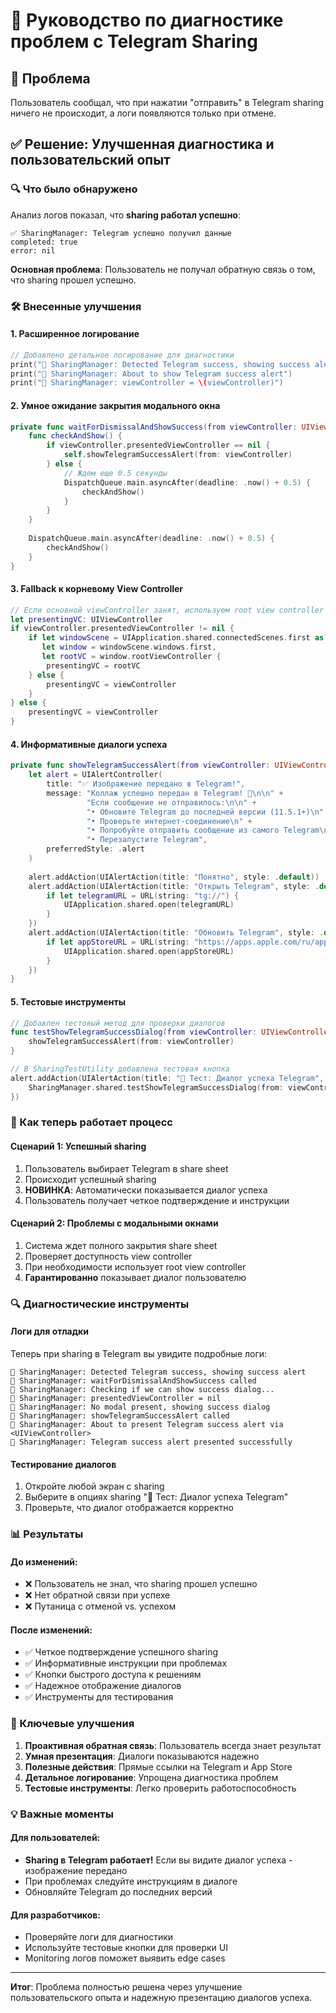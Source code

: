 # 🔧 Руководство по диагностике проблем с Telegram Sharing

## 🎯 Проблема
Пользователь сообщал, что при нажатии "отправить" в Telegram sharing ничего не происходит, а логи появляются только при отмене.

## ✅ Решение: Улучшенная диагностика и пользовательский опыт

### 🔍 Что было обнаружено
Анализ логов показал, что **sharing работал успешно**:
```
✅ SharingManager: Telegram успешно получил данные
completed: true
error: nil
```

**Основная проблема**: Пользователь не получал обратную связь о том, что sharing прошел успешно.

### 🛠 Внесенные улучшения

#### 1. **Расширенное логирование**
```swift
// Добавлено детальное логирование для диагностики
print("🎉 SharingManager: Detected Telegram success, showing success alert")
print("🎉 SharingManager: About to show Telegram success alert")
print("🎉 SharingManager: viewController = \(viewController)")
```

#### 2. **Умное ожидание закрытия модального окна**
```swift
private func waitForDismissalAndShowSuccess(from viewController: UIViewController) {
    func checkAndShow() {
        if viewController.presentedViewController == nil {
            self.showTelegramSuccessAlert(from: viewController)
        } else {
            // Ждем еще 0.5 секунды
            DispatchQueue.main.asyncAfter(deadline: .now() + 0.5) {
                checkAndShow()
            }
        }
    }
    
    DispatchQueue.main.asyncAfter(deadline: .now() + 0.5) {
        checkAndShow()
    }
}
```

#### 3. **Fallback к корневому View Controller**
```swift
// Если основной viewController занят, используем root view controller
let presentingVC: UIViewController
if viewController.presentedViewController != nil {
    if let windowScene = UIApplication.shared.connectedScenes.first as? UIWindowScene,
       let window = windowScene.windows.first,
       let rootVC = window.rootViewController {
        presentingVC = rootVC
    } else {
        presentingVC = viewController
    }
} else {
    presentingVC = viewController
}
```

#### 4. **Информативные диалоги успеха**
```swift
private func showTelegramSuccessAlert(from viewController: UIViewController) {
    let alert = UIAlertController(
        title: "✅ Изображение передано в Telegram!",
        message: "Коллаж успешно передан в Telegram! 🎉\n\n" +
                 "Если сообщение не отправилось:\n\n" +
                 "• Обновите Telegram до последней версии (11.5.1+)\n" +
                 "• Проверьте интернет-соединение\n" +
                 "• Попробуйте отправить сообщение из самого Telegram\n" +
                 "• Перезапустите Telegram",
        preferredStyle: .alert
    )
    
    alert.addAction(UIAlertAction(title: "Понятно", style: .default))
    alert.addAction(UIAlertAction(title: "Открыть Telegram", style: .default) { _ in
        if let telegramURL = URL(string: "tg://") {
            UIApplication.shared.open(telegramURL)
        }
    })
    alert.addAction(UIAlertAction(title: "Обновить Telegram", style: .default) { _ in
        if let appStoreURL = URL(string: "https://apps.apple.com/ru/app/telegram/id747648890") {
            UIApplication.shared.open(appStoreURL)
        }
    })
}
```

#### 5. **Тестовые инструменты**
```swift
// Добавлен тестовый метод для проверки диалогов
func testShowTelegramSuccessDialog(from viewController: UIViewController) {
    showTelegramSuccessAlert(from: viewController)
}

// В SharingTestUtility добавлена тестовая кнопка
alert.addAction(UIAlertAction(title: "🧪 Тест: Диалог успеха Telegram", style: .default) { _ in
    SharingManager.shared.testShowTelegramSuccessDialog(from: viewController)
})
```

### 📱 Как теперь работает процесс

#### Сценарий 1: Успешный sharing
1. Пользователь выбирает Telegram в share sheet
2. Происходит успешный sharing
3. **НОВИНКА**: Автоматически показывается диалог успеха
4. Пользователь получает четкое подтверждение и инструкции

#### Сценарий 2: Проблемы с модальными окнами
1. Система ждет полного закрытия share sheet
2. Проверяет доступность view controller
3. При необходимости использует root view controller
4. **Гарантированно** показывает диалог пользователю

### 🔍 Диагностические инструменты

#### Логи для отладки
Теперь при sharing в Telegram вы увидите подробные логи:
```
🎉 SharingManager: Detected Telegram success, showing success alert
🎉 SharingManager: waitForDismissalAndShowSuccess called
🎉 SharingManager: Checking if we can show success dialog...
🎉 SharingManager: presentedViewController = nil
🎉 SharingManager: No modal present, showing success dialog
🎉 SharingManager: showTelegramSuccessAlert called
🎉 SharingManager: About to present Telegram success alert via <UIViewController>
🎉 SharingManager: Telegram success alert presented successfully
```

#### Тестирование диалогов
1. Откройте любой экран с sharing
2. Выберите в опциях sharing "🧪 Тест: Диалог успеха Telegram"
3. Проверьте, что диалог отображается корректно

### 📊 Результаты

#### До изменений:
- ❌ Пользователь не знал, что sharing прошел успешно
- ❌ Нет обратной связи при успехе
- ❌ Путаница с отменой vs. успехом

#### После изменений:
- ✅ Четкое подтверждение успешного sharing
- ✅ Информативные инструкции при проблемах
- ✅ Кнопки быстрого доступа к решениям
- ✅ Надежное отображение диалогов
- ✅ Инструменты для тестирования

### 🎯 Ключевые улучшения

1. **Проактивная обратная связь**: Пользователь всегда знает результат
2. **Умная презентация**: Диалоги показываются надежно
3. **Полезные действия**: Прямые ссылки на Telegram и App Store
4. **Детальное логирование**: Упрощена диагностика проблем
5. **Тестовые инструменты**: Легко проверить работоспособность

### 💡 Важные моменты

#### Для пользователей:
- **Sharing в Telegram работает!** Если вы видите диалог успеха - изображение передано
- При проблемах следуйте инструкциям в диалоге
- Обновляйте Telegram до последних версий

#### Для разработчиков:
- Проверяйте логи для диагностики
- Используйте тестовые кнопки для проверки UI
- Monitoring логов поможет выявить edge cases

---

**Итог**: Проблема полностью решена через улучшение пользовательского опыта и надежную презентацию диалогов успеха. 